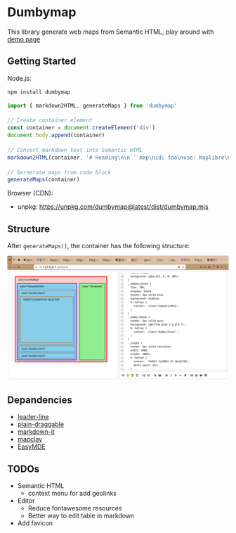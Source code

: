# Dumbymap

This library generate web maps from Semantic HTML, play around with [demo page](https://outdoorsafetylab.github.io/dumbymap/)

## Getting Started

Node.js:

```bash
npm install dumbymap
```
```js
import { markdown2HTML, generateMaps } from 'dumbymap'

// Create container element
const container = document.createElement('div')
document.body.append(container)

// Convert markdown text into Semantic HTML
markdown2HTML(container, '# Heading\n\n```map\nid: foo\nuse: Maplibre\n```\n')

// Gernerate maps from code block
generateMaps(container)
```

Browser (CDN):
- unpkg: https://unpkg.com/dumbymap@latest/dist/dumbymap.mjs

## Structure

After `generateMaps()`, the container has the following structure:

![structure](./assets/structure_1.jpg)


## Depandencies

- [leader-line](https://anseki.github.io/leader-line/)
- [plain-draggable](https://anseki.github.io/plain-draggable/)
- [markdown-it](https://github.com/markdown-it/markdown-it/)
- [mapclay](https://github.com/outdoorsafetylab/mapclay)
- [EasyMDE](https://github.com/Ionaru/easy-markdown-editor)


## TODOs

- Semantic HTML
  - context menu for add geolinks
- Editor
  - Reduce fontawesome resources
  - Better way to edit table in markdown
- Add favicon
